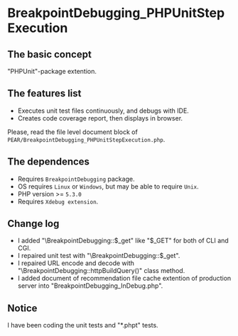 BreakpointDebugging_PHPUnitStepExecution
========================================

The basic concept
-----------------

"PHPUnit"-package extention.

The features list
-----------------

* Executes unit test files continuously, and debugs with IDE.
* Creates code coverage report, then displays in browser.

Please, read the file level document block of `PEAR/BreakpointDebugging_PHPUnitStepExecution.php`.

The dependences
---------------

* Requires `BreakpointDebugging` package.
* OS requires `Linux` or `Windows`, but may be able to require `Unix`.
* PHP version >= `5.3.0`
* Requires `Xdebug extension`.

Change log
----------

* I added "\BreakpointDebugging::$_get" like "$_GET" for both of CLI and CGI.
* I repaired unit test with "\BreakpointDebugging::$_get".
* I repaired URL encode and decode with "\BreakpointDebugging::httpBuildQuery()" class method.
* I added document of recommendation file cache extention of production server into "BreakpointDebugging_InDebug.php".

Notice
------

I have been coding the unit tests and "*.phpt" tests.
